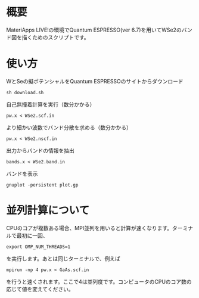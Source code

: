 # 概要

MateriApps LIVE!の環境でQuantum ESPRESSO(ver 6.7)を用いてWSe2のバンド図を描くためのスクリプトです。

# 使い方

WとSeの擬ポテンシャルをQuantum ESPRESSOのサイトからダウンロード

```
sh download.sh
```

自己無撞着計算を実行（数分かかる）

```
pw.x < WSe2.scf.in
```

より細かい波数でバンド分散を求める（数分かかる）

```
pw.x < WSe2.nscf.in
```

出力からバンドの情報を抽出

```
bands.x < WSe2.band.in
```

バンドを表示

```
gnuplot -persistent plot.gp
```

# 並列計算について

CPUのコアが複数ある場合、MPI並列を用いると計算が速くなります。ターミナルで最初に一回、

```
export OMP_NUM_THREADS=1
```

を実行します。あとは同じターミナルで、例えば

```
mpirun -np 4 pw.x < GaAs.scf.in
```

を行うと速くされます。ここで4は並列度です。コンピュータのCPUのコア数の応じて値を変えてください。
